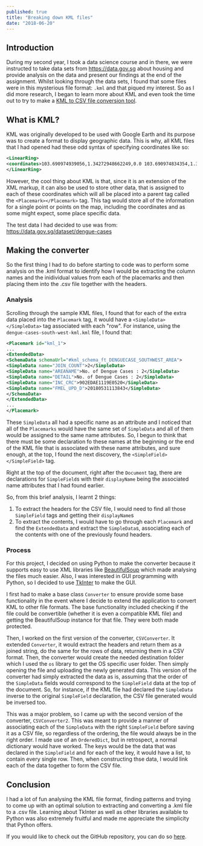 ```yaml
---
published: true
title: "Breaking down KML files"
date: "2018-06-20"
---
```

## Introduction
During my second year, I took a data science course and in there, we were instructed to take data sets from https://data.gov.sg about housing and provide analysis on the data and present our findings at the end of the assignment. Whilst looking through the data sets, I found that some files were in this mysterious file format: `.kml` and that piqued my interest. So as I did more research, I began to learn more about KML and even took the time out to try to make a [KML to CSV file conversion tool](https://github.com/woojiahao/KMLConversionTool).

## What is KML?
KML was originally developed to be used with Google Earth and its purpose was to create a format to display geographic data. This is why, all KML files that I had opened had these odd syntax of specifying coordinates like so:

```xml
<LinearRing>
<coordinates>103.690974939056,1.34272948662249,0.0 103.690974834354,1.34453820996955,0.0 103.692771950895,1.34453831475346,0.0 103.692772054276,1.34272959126538,0.0 103.690974939056,1.34272948662249,0.0</coordinates>
</LinearRing>
```

However, the cool thing about KML is that, since it is an extension of the XML markup, it can also be used to store other data, that is assigned to each of these coordinates which will all be placed into a parent tag called the `<Placemark></Placemark>` tag. This tag would store all of the information for a single point or points on the map, including the coordinates and as some might expect, some place specific data.

The test data I had decided to use was from: https://data.gov.sg/dataset/dengue-cases

## Making the converter
So the first thing I had to do before starting to code was to perform some analysis on the .kml format to identify how I would be extracting the column names and the inidividual values from each of the placemarks and then placing them into the .csv file together with the headers.

### Analysis
Scrolling through the sample KML files, I found that for each of the extra data placed into the `Placemark` tag, it would have a `<SimpleData></SimpleData>` tag associated with each "row". For instance, using the `dengue-cases-south-west-kml.kml` file, I found that:

```xml
<Placemark id="kml_1">
...
<ExtendedData>
<SchemaData schemaUrl="#kml_schema_ft_DENGUECASE_SOUTHWEST_AREA">
<SimpleData name="JOIN_COUNT">2</SimpleData>
<SimpleData name="AREANAME">No. of Dengue Cases : 2</SimpleData>
<SimpleData name="DETAIL">No. of Dengue Cases : 2</SimpleData>
<SimpleData name="INC_CRC">902EDAE1119E0520</SimpleData>
<SimpleData name="FMEL_UPD_D">20180531113843</SimpleData>
</SchemaData>
</ExtendedData>
...
</Placemark>
```

These `SimpleData` all had a specific name as an attribute and I noticed that all of the `Placemarks` would have the same set of `SimpleData` and all of them would be assigned to the same name attributes. So, I begun to think that there must be some declaration fo these names at the beginning or the end of the KML file that is associated with these name attributes, and sure enough, at the top, I found the next discovery, the `<SimpleField></SimpleField>` tag.

Right at the top of the document, right after the `Document` tag, there are declarations for `SimpleField`s with their `displayName` being the associated name attributes that I had found earlier.

So, from this brief analysis, I learnt 2 things:
1. To extract the headers for the CSV file, I would need to find all those `SimpleField` tags and getting their `displayName`s
2. To extract the contents, I would have to go through each `Placemark` and find the `ExtendedData` and extract the `SimpleData`s, associating each of the contents with one of the previously found headers.

### Process
For this project, I decided on using Python to make the converter because it supports easy to use XML libraries like [BeautifulSoup](https://www.crummy.com/software/BeautifulSoup/bs4/doc/#) which made analysing the files much easier. Also, I was interested in GUI programming with Python, so I decided to use [TkInter](https://wiki.python.org/moin/TkInter) to make the GUI.

I first had to make a base class `Converter` to ensure provide some base functionality in the event where I decide to extend the application to convert KML to other file formats. The base functionality included checking if the file could be convertible (whether it is even a compatible KML file) and getting the BeautifulSoup instance for that file. They were both made protected. 

Then, I worked on the first version of the converter, `CSVConverter`. It extended `Converter`, it would extract the headers and return them as a joined string, do the same for the rows of data, returning them in a CSV format. Then, the converter would create the needed destination folder which I used the `os` library to get the OS specific user folder. Then simply opening the file and uploading the newly generated data. This version of the converter had simply extracted the data as is, assuming that the order of the `SimpleData` fields would correspond to the `SimpleField` data at the top of the document. So, for instance, if the KML file had declared the `SimpleData` inverse to the original `SimpleField` declaration, the CSV file generated would be inversed too.

This was a major problem, so I came up with the second version of the converter, `CSVConverter2`. This was meant to provide a manner of associating each of the `SimpleData` with the right `SimpleField` before saving it as a CSV file, so regardless of the ordering, the file would always be in the right order. I made use of an `OrderedDict`, but in retrospect, a normal dictionary would have worked. The keys would be the data that was declared in the `SimpleField` and for each of the key, it would have a list, to contain every single row. Then, when constructing thse data, I would link each of the data together to form the CSV file.

## Conclusion
I had a lot of fun analysing the KML file format, finding patterns and trying to come up with an optimal solution to extracting and converting a .kml file to a .csv file. Learning about TkInter as well as other libraries available to Python was also extremely fruitful and made me appreciate the simplicity that Python offers.

If you would like to check out the GitHub repository, you can do so [here](https://github.com/woojiahao/KMLConversionTool).
